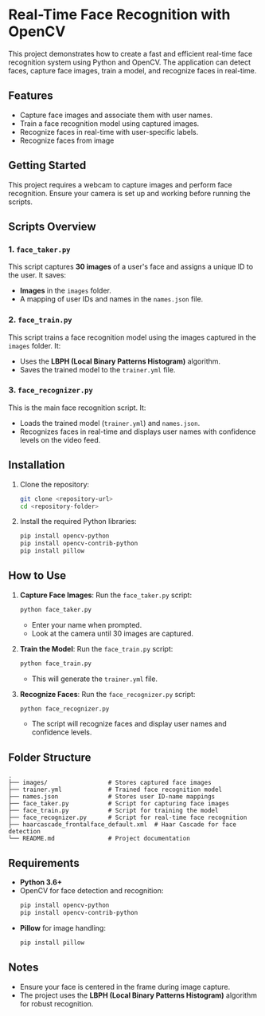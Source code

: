 # Real-Time Face Recognition with OpenCV

This project demonstrates how to create a fast and efficient real-time face recognition system using Python and OpenCV. The application can detect faces, capture face images, train a model, and recognize faces in real-time.



## Features
- Capture face images and associate them with user names.
- Train a face recognition model using captured images.
- Recognize faces in real-time with user-specific labels.
- Recognize faces from image  



## Getting Started

This project requires a webcam to capture images and perform face recognition. Ensure your camera is set up and working before running the scripts.



## Scripts Overview

### 1. `face_taker.py`
This script captures **30 images** of a user's face and assigns a unique ID to the user. It saves:
- **Images** in the `images` folder.
- A mapping of user IDs and names in the `names.json` file.



### 2. `face_train.py`
This script trains a face recognition model using the images captured in the `images` folder. It:
- Uses the **LBPH (Local Binary Patterns Histogram)** algorithm.
- Saves the trained model to the `trainer.yml` file.



### 3. `face_recognizer.py`
This is the main face recognition script. It:
- Loads the trained model (`trainer.yml`) and `names.json`.
- Recognizes faces in real-time and displays user names with confidence levels on the video feed.



## Installation

1. Clone the repository:
   ```bash
   git clone <repository-url>
   cd <repository-folder>
   ```

2. Install the required Python libraries:
   ```bash
   pip install opencv-python
   pip install opencv-contrib-python
   pip install pillow
   ```



## How to Use

1. **Capture Face Images**:
   Run the `face_taker.py` script:
   ```bash
   python face_taker.py
   ```
   - Enter your name when prompted.
   - Look at the camera until 30 images are captured.

2. **Train the Model**:
   Run the `face_train.py` script:
   ```bash
   python face_train.py
   ```
   - This will generate the `trainer.yml` file.

3. **Recognize Faces**:
   Run the `face_recognizer.py` script:
   ```bash
   python face_recognizer.py
   ```
   - The script will recognize faces and display user names and confidence levels.



## Folder Structure
```
.
├── images/                 # Stores captured face images
├── trainer.yml             # Trained face recognition model
├── names.json              # Stores user ID-name mappings
├── face_taker.py           # Script for capturing face images
├── face_train.py           # Script for training the model
├── face_recognizer.py      # Script for real-time face recognition
├── haarcascade_frontalface_default.xml  # Haar Cascade for face detection
└── README.md               # Project documentation
```



## Requirements

- **Python 3.6+**
- OpenCV for face detection and recognition:
  ```bash
  pip install opencv-python
  pip install opencv-contrib-python
  ```
- **Pillow** for image handling:
  ```bash
  pip install pillow
  ```



## Notes

- Ensure your face is centered in the frame during image capture.
- The project uses the **LBPH (Local Binary Patterns Histogram)** algorithm for robust recognition.




